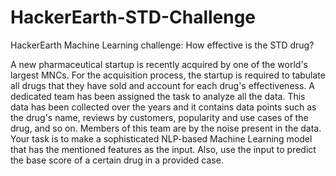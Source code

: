 # HackerEarth-STD-Challenge
HackerEarth Machine Learning challenge: How effective is the STD drug?

A new pharmaceutical startup is recently acquired by one of the world's largest MNCs. For the acquisition process, the startup is required to tabulate all drugs that they have sold and account for each drug's effectiveness. A dedicated team has been assigned the task to analyze all the data. This data has been collected over the years and it contains data points such as the drug's name, reviews by customers, popularity and use cases of the drug, and so on. Members of this team are by the noise present in the data. Your task is to make a sophisticated NLP-based Machine Learning model that has the mentioned features as the input. Also, use the input to predict the base score of a certain drug in a provided case.
